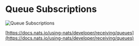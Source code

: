 # Queue Subscriptions

![Queue Subscriptions](https://683899388-files.gitbook.io/~/files/v0/b/gitbook-x-prod.appspot.com/o/spaces%2F-LqMYcZML1bsXrN3Ezg0%2Fuploads%2Fgit-blob-e4f2a6428a4be494475b4c811af461ff0908ec2a%2Fqueues.svg?alt=media)  

[https://docs.nats.io/using-nats/developer/receiving/queues](https://docs.nats.io/using-nats/developer/receiving/queues)  




